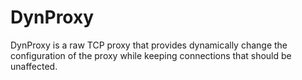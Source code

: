 # DynProxy

DynProxy is a raw TCP proxy that provides dynamically change the configuration of the proxy while keeping connections that should be unaffected.